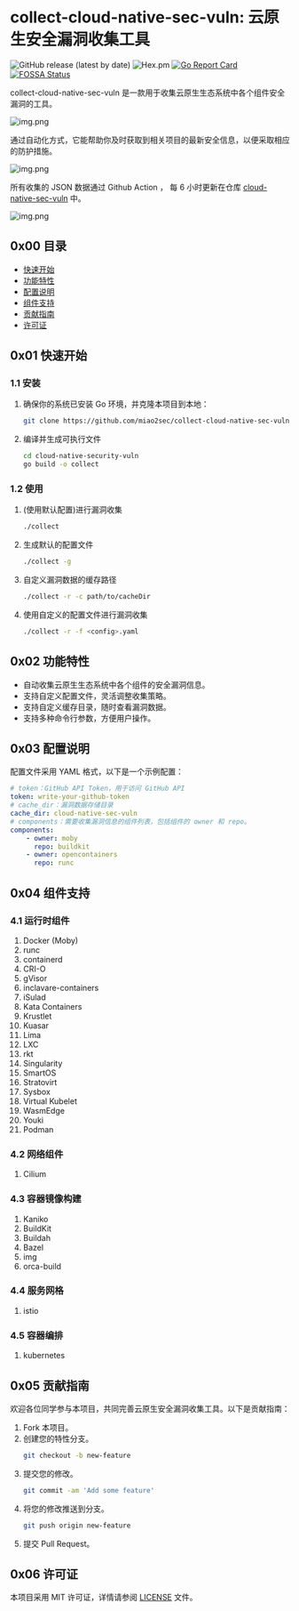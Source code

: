 # collect-cloud-native-sec-vuln: 云原生安全漏洞收集工具

![GitHub release (latest by date)](https://img.shields.io/github/v/release/miao2sec/collect-cloud-native-sec-vuln)
![Hex.pm](https://img.shields.io/hexpm/l/apa)
[![Go Report Card](https://goreportcard.com/badge/github.com/miao2sec/collect-cloud-native-sec-vuln)](https://goreportcard.com/report/github.com/miao2sec/collect-cloud-native-sec-vuln)
[![FOSSA Status](https://app.fossa.com/api/projects/custom%2B37386%2Fgithub.com%2Fksoclabs%2Fkbom.svg?type=shield)](https://app.fossa.com/projects/custom%2B37386%2Fgithub.com%2Fksoclabs%2Fkbom?ref=badge_shield)

collect-cloud-native-sec-vuln 是一款用于收集云原生生态系统中各个组件安全漏洞的工具。

![img.png](imgs/img_0.png)

通过自动化方式，它能帮助你及时获取到相关项目的最新安全信息，以便采取相应的防护措施。

![img.png](imgs/img_1.png)

所有收集的 JSON 数据通过 Github Action ， 每 6 小时更新在仓库 [cloud-native-sec-vuln](https://github.com/miao2sec/cloud-native-sec-vuln) 中。

![img.png](imgs/img.png)

## 0x00 目录

- [快速开始](#0x01-快速开始)
- [功能特性](#0x02-功能特性)
- [配置说明](#0x03-配置说明)
- [组件支持](#0x04-组件支持)
- [贡献指南](#0x05-贡献指南)
- [许可证](#0x06-许可证)

## 0x01 快速开始

### 1.1 安装

1. 确保你的系统已安装 Go 环境，并克隆本项目到本地：
    ```bash
    git clone https://github.com/miao2sec/collect-cloud-native-sec-vuln.git
    ```
2. 编译并生成可执行文件
    ```bash
   cd cloud-native-security-vuln
   go build -o collect
    ```
### 1.2 使用

1. (使用默认配置)进行漏洞收集
    ```bash
    ./collect
    ```
2. 生成默认的配置文件
    ```bash
    ./collect -g
    ```
3. 自定义漏洞数据的缓存路径
    ```bash
    ./collect -r -c path/to/cacheDir
    ```

4. 使用自定义的配置文件进行漏洞收集
    ```bash
    ./collect -r -f <config>.yaml
    ```

## 0x02 功能特性

- 自动收集云原生生态系统中各个组件的安全漏洞信息。
- 支持自定义配置文件，灵活调整收集策略。
- 支持自定义缓存目录，随时查看漏洞数据。
- 支持多种命令行参数，方便用户操作。

## 0x03 配置说明

配置文件采用 YAML 格式，以下是一个示例配置：

```yaml
# token：GitHub API Token，用于访问 GitHub API
token: write-your-github-token
# cache_dir：漏洞数据存储目录
cache_dir: cloud-native-sec-vuln
# components：需要收集漏洞信息的组件列表，包括组件的 owner 和 repo。
components:
    - owner: moby
      repo: buildkit
    - owner: opencontainers
      repo: runc
```

## 0x04 组件支持

### 4.1 运行时组件

1. Docker (Moby)
2. runc
3. containerd
4. CRI-O
5. gVisor
6. inclavare-containers
7. iSulad
8. Kata Containers
9. Krustlet
10. Kuasar
11. Lima
12. LXC
13. rkt
14. Singularity
15. SmartOS
16. Stratovirt
17. Sysbox
18. Virtual Kubelet
19. WasmEdge
20. Youki
21. Podman

### 4.2 网络组件

1. Cilium

### 4.3 容器镜像构建

1. Kaniko
2. BuildKit
3. Buildah
4. Bazel
5. img
6. orca-build

### 4.4 服务网格

1. istio

### 4.5 容器编排

1. kubernetes

## 0x05 贡献指南

欢迎各位同学参与本项目，共同完善云原生安全漏洞收集工具。以下是贡献指南：

1. Fork 本项目。
2. 创建您的特性分支。
    ```bash
    git checkout -b new-feature
    ```
3. 提交您的修改。
    ```bash
    git commit -am 'Add some feature'
    ```
4. 将您的修改推送到分支。
    ```bash
    git push origin new-feature
    ```
5. 提交 Pull Request。

## 0x06 许可证

本项目采用 MIT 许可证，详情请参阅 [LICENSE](./LICENSE) 文件。